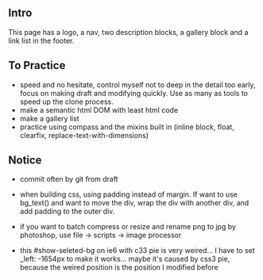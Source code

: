 ## Intro
This page has a logo, a nav, two description blocks, a gallery block and a link list in the footer.

## To Practice
- speed and no hesitate, control myself not to deep in the detail too early, focus on making draft and modifying quickly. Use as many as tools to speed up the clone process.
- make a semantic html DOM with least html code
- make a gallery list
- practice using compass and the mixins built in (inline block, float, clearfix, replace-text-with-dimensions)

## Notice
- commit often by git from draft
- when building css, using padding instead of margin. If want to use bg_text() and want to move the div, wrap the div with another div, and add padding to the outer div.
- if you want to batch compress or resize and rename png to jpg by photoshop, use file -> scripts -> image processor

- this #show-seleted-bg on ie6 with c33 pie is very weired... I have to set _left: -1654px to make it works... maybe it's caused by css3 pie, because the weired position is the position I modified before